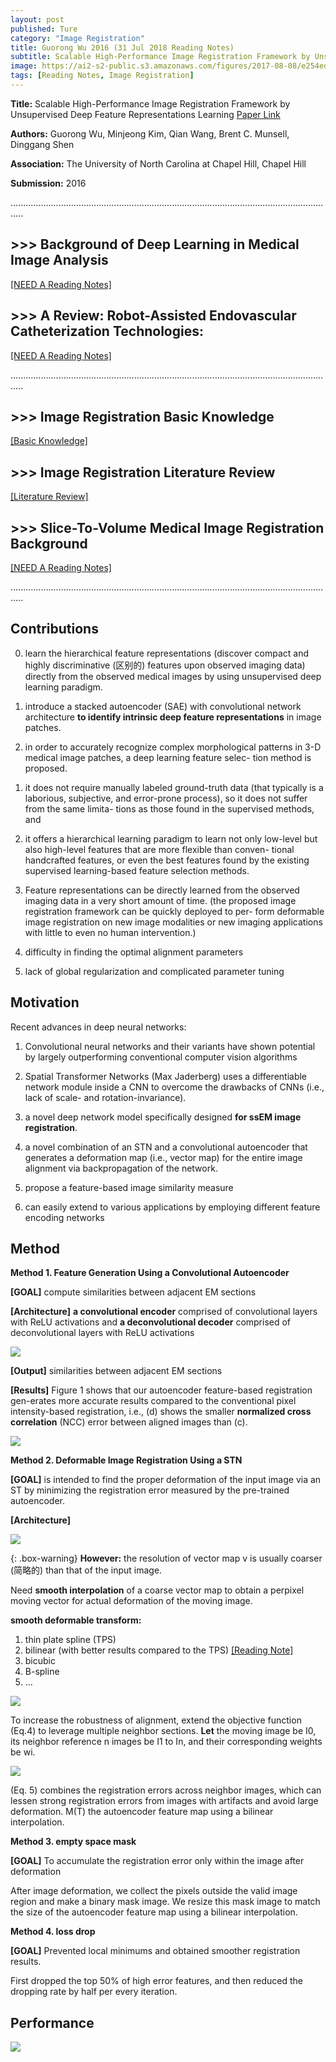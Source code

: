 ```yaml
---
layout: post
published: Ture
category: "Image Registration"
title: Guorong Wu 2016 (31 Jul 2018 Reading Notes)
subtitle: Scalable High-Performance Image Registration Framework by Unsupervised Deep Feature Representations Learning
image: https://ai2-s2-public.s3.amazonaws.com/figures/2017-08-08/e254ed51e3dfe438a36bb027aa75793f78f556c0/4-Figure2-1.png
tags: [Reading Notes, Image Registration]
---
```


**Title:** Scalable High-Performance Image Registration Framework by Unsupervised Deep Feature Representations Learning [Paper Link](https://ieeexplore.ieee.org/document/7314894/)

**Authors:** Guorong Wu, Minjeong Kim, Qian Wang, Brent C. Munsell, Dinggang Shen

**Association:** The University of North Carolina at Chapel Hill, Chapel Hill

**Submission:** 2016


.................................................................................................................................

## >>> Background of Deep Learning in Medical Image Analysis

[[NEED A Reading Notes]](https://xuuuuuuchen.github.io/2018-08-01-DeepLearninginMedicalImageAnalysis/)

## >>> A Review: Robot-Assisted Endovascular Catheterization Technologies: 

[[NEED A Reading Notes]](https://xuuuuuuchen.github.io/Robot-AssistedEndovascularCatheterizationTechnologies/)

.................................................................................................................................
## >>> Image Registration Basic Knowledge

[[Basic Knowledge]](https://xuuuuuuchen.github.io/2018-07-31-ImageRegistration-basic/)

## >>> Image Registration Literature Review

[[Literature Review]](https://xuuuuuuchen.github.io/2018-07-31-ImageRegistration/)

## >>> Slice-To-Volume Medical Image Registration Background

[[NEED A Reading Notes]](https://xuuuuuuchen.github.io/2018-08-01-ImageRegistration-2D-3D/)

.................................................................................................................................

## Contributions

0. learn the hierarchical feature representations (discover compact and highly discriminative (区别的) features upon observed imaging data) directly from the observed medical images by using unsupervised deep learning paradigm.

1. introduce a stacked autoencoder (SAE) with convolutional network architecture **to identify intrinsic deep feature representations** in image patches.

2. in order to accurately recognize complex morphological patterns in 3-D medical image patches, a deep learning feature selec- tion method is proposed. 

1) it does not require manually labeled ground-truth data (that typically is a laborious, subjective, and error-prone process), so it does not suffer from the same limita- tions as those found in the supervised methods, and 

2) it offers a hierarchical learning paradigm to learn not only low-level but also high-level features that are more flexible than conven- tional handcrafted features, or even the best features found by the existing supervised learning-based feature selection methods.


3. Feature representations can be directly learned from the observed imaging data in a very short amount of time. (the proposed image registration framework can be quickly deployed to per- form deformable image registration on new image modalities or new imaging applications with little to even no human intervention.)

3. difficulty in finding the optimal alignment parameters

4. lack of global regularization and complicated parameter tuning

## Motivation 
Recent advances in deep neural networks:
1. Convolutional neural networks and their variants have shown potential by largely outperforming conventional computer vision algorithms

2. Spatial Transformer Networks (Max Jaderberg) uses a differentiable network module inside a CNN to overcome the drawbacks of CNNs (i.e., lack of scale- and rotation-invariance).


1. a novel deep network model specifically designed **for ssEM image registration**.

2. a novel combination of an STN and a convolutional autoencoder that generates a deformation map (i.e., vector map) for the entire image alignment via backpropagation of the network.

3. propose a feature-based image similarity measure

4. can easily extend to various applications by employing different feature encoding networks


## Method 

**Method 1. Feature Generation Using a Convolutional Autoencoder**

**[GOAL]** compute similarities between adjacent EM sections

**[Architecture]** **a convolutional encoder** comprised of convolutional layers with ReLU activations and **a deconvolutional decoder** comprised of deconvolutional layers with ReLU activations

![](https://github.com/xuuuuuuchen/xuuuuuuchen.github.io/blob/master/img/2018-07-30-readnote/1.png?raw=true) 

**[Output]**  similarities between adjacent EM sections

**[Results]** Figure 1 shows that our autoencoder feature-based registration gen-erates more accurate results compared to the conventional pixel intensity-based registration, i.e., (d) shows the smaller **normalized cross correlation** (NCC) error between aligned images than (c).

![](https://github.com/xuuuuuuchen/xuuuuuuchen.github.io/blob/master/img/2018-07-30-readnote/2.png?raw=true) 


**Method 2. Deformable Image Registration Using a STN**

**[GOAL]** is intended to find the proper deformation of the input image via an ST by minimizing the registration error measured by the pre-trained autoencoder.

**[Architecture]**

![](https://github.com/xuuuuuuchen/xuuuuuuchen.github.io/blob/master/img/2018-07-30-readnote/3.png?raw=true) 


{: .box-warning}
**However:** the resolution of vector map v is usually coarser (简略的) than that of the input image.

Need **smooth interpolation** of a coarse vector map to obtain a perpixel moving vector for actual deformation of the moving image.


**smooth deformable transform:**
1. thin plate spline (TPS) 
2. bilinear (with better results compared to the TPS) [[Reading Note]](https://xuuuuuuchen.github.io/2018-07-26-readnote/)
3. bicubic
4. B-spline
5. ...

![](https://github.com/xuuuuuuchen/xuuuuuuchen.github.io/blob/master/img/2018-07-30-readnote/5.png?raw=true) 

To increase the robustness of alignment, extend the objective function (Eq.4) to leverage multiple neighbor sections.
**Let** the moving image be I0, its neighbor reference n images be I1 to In, and their corresponding weights be wi.

![](https://github.com/xuuuuuuchen/xuuuuuuchen.github.io/blob/master/img/2018-07-30-readnote/6.png?raw=true) 

(Eq. 5) combines the registration errors across neighbor images, which can lessen strong registration errors from images with artifacts and avoid large deformation. M(T) the autoencoder feature map using a bilinear interpolation.


**Method 3. empty space mask**

**[GOAL]** To accumulate the registration error only within the image after deformation

After image deformation, we collect the pixels outside the valid image region and make a binary mask image. 
We resize this mask image to match the size of the autoencoder feature map using a bilinear interpolation.

**Method 4. loss drop**

**[GOAL]** Prevented local minimums and obtained smoother registration results.

First dropped the top 50% of high error features, and then reduced the dropping rate by half per every iteration. 


## Performance

![](https://github.com/xuuuuuuchen/xuuuuuuchen.github.io/blob/master/img/2018-07-30-readnote/4.png?raw=true) 


